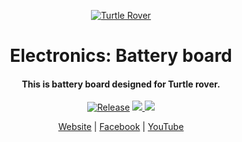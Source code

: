 <p align="center">
  <a href="http://turtlerover.com" alt="Turtle Rover"><img src="https://avatars3.githubusercontent.com/u/36553642?s=84&v=4" alt="Turtle Rover" /></a>
</p>
<h1 align="center">Electronics: Battery board</h1>
<h4 align="center">This is battery board designed for Turtle rover.</h4>  

<p align="center">
  <a href="https://github.com/TurtleRover/electronics-battery-board/releases">
    <img src="https://img.shields.io/github/release/TurtleRover/electronics-battery-board.svg" alt="Release"></a>
  <a href="https://github.com/TurtleRover/electronics-battery-board/blob/master/LICENSE">
      <img src="https://img.shields.io/github/license/TurtleRover/electronics-battery-board.svg">
  </a>
  <a href="https://twitter.com/TurtleRover">
    <img src="https://img.shields.io/twitter/follow/TurtleRover.svg?style=social&label=Follow">
  </a>
</p>
<p align="center">
  <a href="http://turtlerover.com" alt="Website">Website</a> |
  <a href="https://www.facebook.com/TurtleRover/" alt="Facebook">Facebook</a> |
  <a href="https://www.youtube.com/channel/UCxukvEct3wP0S5FACa3uelA" alt="YouTube">YouTube</a>
</p>
